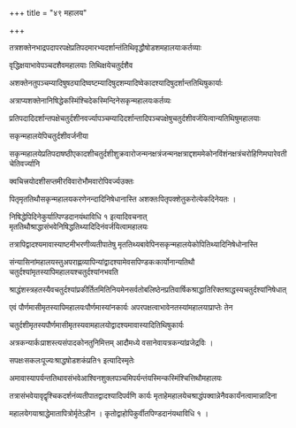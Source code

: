 +++
title = "४९ महालय"

+++

तत्रशक्तेनभाद्रपदापरपक्षेप्रतिपदमारभ्यदर्शान्तंतिथिवृद्धौषोडशमहालयाःकर्तव्याः

वृद्धिक्षयाभावेपञ्चदशैवमहालयाः तिथिक्षयेचतुर्दशैव

अशक्तेनतुपञ्चम्यादिषुषठ्यादिष्वष्टम्यादिषुदशम्यादिष्वेकादश्यादिषुदर्शान्ततिथिषुकार्याः

अत्राप्यशक्तेनानिषिद्धेकस्मिंश्चिदेकस्मिन्दिनेसकृन्महालयःकर्तव्यः

प्रतिपदादिदर्शान्तपक्षेचतुर्दशीनवर्ज्यापञ्चम्यादिदर्शान्तादिपञ्चपक्षेषुचतुर्दशीवर्जयित्वान्यतिथिषुमहालयाः

सकृन्महालयेपिचतुर्दशीवर्जनीया

सकृन्महालयेप्रतिपदाषष्ठीएकादशीचतुर्दशीशुक्रवारोजन्मनक्षत्रंजन्मनक्षत्राद्दशममेकोनविंशंनक्षत्रंचरोहिणिमघारेवतीचेतिवर्ज्यानि

क्वचित्त्रयोदशीसप्तमीरविवारोभौमवारोपिवर्ज्यउक्तः

पितृमृततिथौसकृन्महालयकरणेनन्दादिनिषेधानास्ति अशक्तःपितृपक्शेतुकरोत्येकदिनेयतः ।

निषिद्धेपिदिनेकुर्यात्पिण्डदानयंथाविधि १ इत्यादिवचनात् मृततिथौश्राद्धासंभवेनिषिद्धतिथ्यादिदिनंवर्जयित्वामहालयः

तत्रापिद्वादश्यमावास्याष्टमीभरणीव्यतीपातेषु मृततिथ्यबावेपिनसकृन्महालयेकोपितिथ्यादिनिषेधोनास्ति

संन्यासिनांमहालयस्तुअपराह्णव्यापिन्यांद्वादश्यामेवसपिण्डकःकार्योनान्यतिथौ चतुर्दश्यांमृतस्यापिमहालयश्चतुर्दश्यांनभवति

श्राद्धंशस्त्रहतस्यैवचतुर्दश्यांप्रकीर्तितमितिनियमेनसर्वतोबलिष्ठेनप्रतिवार्षिकश्राद्धातिरिक्तश्राद्धस्यचतुर्दश्यांनिषेधात्

एवं पौर्णमासीमृतस्यापिमहालयःपौर्णमास्यांनकार्यः अपरपक्षत्वाभावेनतस्यांमहालयाप्राप्तेः तेन

चतुर्दशीमृतस्यपौर्णमासीमृतस्यवामहालयोद्वादश्यमावास्यादितिथिषुकार्यः

अत्रकन्यार्कःप्राशस्त्यसंपादकोनतुनिमित्तम् आदौमध्ये वसानेवायत्रकन्यांव्रजेद्रविः ।

सपक्षःसकलःपूज्यःश्राद्धषोडशकंप्रति१ इत्यादिस्मृतेः

अमावास्यापर्यन्ततिथावसंभवेआश्विनशुक्लपञ्चमिपर्यन्तंयस्मिन्कस्मिंश्चित्तिथौमहालयः

तत्रासंभवेयावृद्वृश्चिकदर्शनंव्यतीपातद्वादश्यादिपर्वणि कार्यः मृताहेमहालयेचश्राद्धंपक्वान्नेनैवकार्यंनत्वामान्नादिना

महालयेगयाश्राद्धेमातापित्रोर्मृतेऽहीन । कृतोद्वाहोपिकुर्वीतपिण्डदानंयथाविधि १ ।
